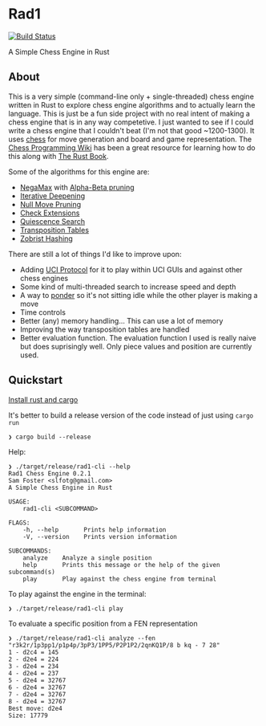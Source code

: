 # Rad1

[![Build Status](https://gitlab.com/slfotg/rad1/badges/master/pipeline.svg)](https://gitlab.com/slfotg/rad1)

A Simple Chess Engine in Rust

## About
This is a very simple (command-line only + single-threaded)
chess engine written in Rust to explore chess engine algorithms
and to actually learn the language.
This is just be a fun side project with no real intent of making
a chess engine that is in any way competetive. I just wanted to see
if I could write a chess engine that I couldn't beat (I'm not that good ~1200-1300).
It uses [chess](https://github.com/jordanbray/chess) for move generation
and board and game representation.
The [Chess Programming Wiki](https://www.chessprogramming.org/Main_Page)
has been a great resource for learning how to do this along with
[The Rust Book](https://doc.rust-lang.org/stable/book/).

Some of the algorithms for this engine are:
* [NegaMax](https://www.chessprogramming.org/Negamax)
  with [Alpha-Beta pruning](https://www.chessprogramming.org/Alpha-Beta)
* [Iterative Deepening](https://www.chessprogramming.org/Iterative_Deepening)
* [Null Move Pruning](https://www.chessprogramming.org/Null_Move_Pruning)
* [Check Extensions](https://www.chessprogramming.org/Check_Extensions)
* [Quiescence Search](https://www.chessprogramming.org/Quiescence_Search)
* [Transposition Tables](https://www.chessprogramming.org/Transposition_Table)
* [Zobrist Hashing](https://www.chessprogramming.org/Zobrist_Hashing)

There are still a lot of things I'd like to improve upon:
* Adding [UCI Protocol](https://www.chessprogramming.org/UCI) for it to play within
  UCI GUIs and against other chess engines
* Some kind of multi-threaded search to increase speed and depth
* A way to [ponder](https://www.chessprogramming.org/Pondering) so it's
  not sitting idle while the other player is making a move
* Time controls
* Better (any) memory handling... This can use a lot of memory
* Improving the way transposition tables are handled
* Better evaluation function.
  The evaluation function I used is really naive but does suprisingly well.
  Only piece values and position are currently used.

## Quickstart
[Install rust and cargo](https://www.rust-lang.org/tools/install)

It's better to build a release version of the code instead of just using `cargo run`

    ❯ cargo build --release

Help:

    ❯ ./target/release/rad1-cli --help
    Rad1 Chess Engine 0.2.1
    Sam Foster <slfotg@gmail.com>
    A Simple Chess Engine in Rust

    USAGE:
        rad1-cli <SUBCOMMAND>

    FLAGS:
        -h, --help       Prints help information
        -V, --version    Prints version information

    SUBCOMMANDS:
        analyze    Analyze a single position
        help       Prints this message or the help of the given subcommand(s)
        play       Play against the chess engine from terminal

To play against the engine in the terminal:

    ❯ ./target/release/rad1-cli play

To evaluate a specific position from a FEN representation

    ❯ ./target/release/rad1-cli analyze --fen "r3k2r/1p3pp1/p1p4p/3pP3/1PP5/P2P1P2/2qnKQ1P/8 b kq - 7 28"
    1 - d2c4 = 145
    2 - d2e4 = 224
    3 - d2e4 = 234
    4 - d2e4 = 237
    5 - d2e4 = 32767
    6 - d2e4 = 32767
    7 - d2e4 = 32767
    8 - d2e4 = 32767
    Best move: d2e4
    Size: 17779
